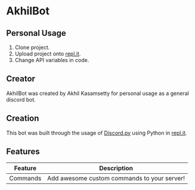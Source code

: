 # AkhilBot

## Personal Usage

1. Clone project.
2. Upload project onto [repl.it](http://repl.it/).
3. Change API variables in code.

## Creator

AkhilBot was created by Akhil Kasamsetty for personal usage as a general discord bot.

## Creation

This bot was built through the usage of [Discord.py](https://discordpy.readthedocs.io/en/stable/) using Python in [repl.it](http://repl.it/).

## Features

| Feature | Description |
| --- | --- |
| Commands | Add awesome custom commands to your server! |
